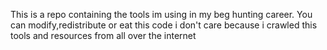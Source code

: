 This is a repo containing the tools im using in my beg hunting career.
You can modify,redistribute or eat this code i don't care because i crawled this tools and resources from all over the internet
